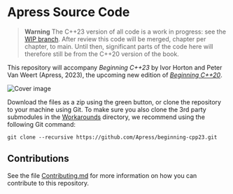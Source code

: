 # Apress Source Code

> **Warning**
> The C++23 version of all code is a work in progress: see the [WIP branch](https://github.com/Apress/beginning-cpp23/tree/WIP).
> After review this code will be merged, chapter per chapter, to main.
> Until then, significant parts of the code here will therefore still be from the C++20 version of the book.

This repository will accompany *Beginning C++23* by Ivor Horton and Peter Van Weert (Apress, 2023), 
the upcoming new edition of [*Beginning C++20*](https://www.apress.com/9781484258835).

[comment]: #cover
![Cover image](9781484258835.jpg)

Download the files as a zip using the green button, or clone the repository to your machine using Git. 
To make sure you also clone the 3rd party submodules in the [Workarounds](Workarounds) directory, 
we recommend using the following Git command:

    git clone --recursive https://github.com/Apress/beginning-cpp23.git

## Contributions

See the file [Contributing.md](Contributing.md) for more information on how you can contribute to this repository.
